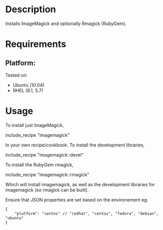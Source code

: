 Description
===========

Installs ImageMagick and optionally Rmagick (RubyGem).

Requirements
============

## Platform:

Tested on:

* Ubuntu (10.04)
* RHEL (6.1, 5.7)

Usage
=====

To install just ImageMagick,

  include_recipe "imagemagick"

In your own recipe/cookbook. To install the development libraries,

  include_recipe "imagemagick::devel"

To install the RubyGem rmagick,

  include_recipe "imagemagick::rmagick"

Which will install imagemagick, as well as the development libraries for imagemagick (so rmagick can be built).

Ensure that JSON properties are set based on the environement eg.

```
{
    "platform": "centos" // "redhat", "centos", "fedora", "debian", "ubuntu"
}
```